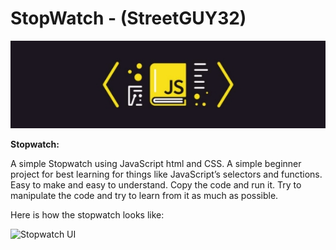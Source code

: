 # StopWatch - (**StreetGUY32**)


![JavaScript Cover](/images/Aspose.Words.e7243ddb-84c8-43d2-8215-599377c226d0.001.jpeg)

**Stopwatch:** 

A simple Stopwatch using JavaScript html and CSS. A simple beginner project for best learning for things like JavaScript’s selectors and functions. Easy to make and easy to understand. Copy the code and run it. Try to manipulate the code and try to learn from it as much as possible.

Here is how the stopwatch looks like:

![Stopwatch UI](/images/Aspose.Words.e7243ddb-84c8-43d2-8215-599377c226d0.002.png)